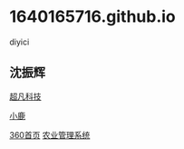 # 1640165716.github.io
diyici
## 沈振辉

<a href="https://1640165716.github.io/code/html/超凡科技.html">超凡科技</a>

<a href="https://1640165716.github.io/day09/html/小鹿.html">小鹿</a>



<a href="https://1640165716.github.io/day08/html/360首页.html/">360首页</a>
<a href="https://1640165716.github.io/day10/html/iot.html/">农业管理系统</a>



